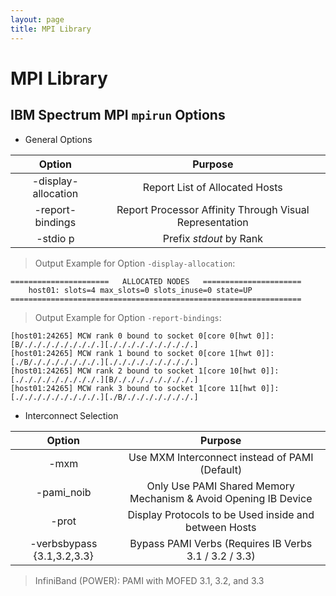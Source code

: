 ```yaml
---
layout: page
title: MPI Library
---
```

# MPI Library

## IBM Spectrum MPI `mpirun` Options

* General Options

| Option                | Purpose |
|:---------------------:|:-------:|
| -display-allocation   | Report List of Allocated Hosts                          |
| -report-bindings      | Report Processor Affinity Through Visual Representation |
| -stdio p              | Prefix *stdout* by Rank                                 |

> Output Example for Option `-display-allocation`:
```
======================   ALLOCATED NODES   ======================
    host01: slots=4 max_slots=0 slots_inuse=0 state=UP
=================================================================
```
> Output Example for Option `-report-bindings`:
```
[host01:24265] MCW rank 0 bound to socket 0[core 0[hwt 0]]: [B/././././././././.][./././././././././.]
[host01:24265] MCW rank 1 bound to socket 0[core 1[hwt 0]]: [./B/./././././././.][./././././././././.]
[host01:24265] MCW rank 2 bound to socket 1[core 10[hwt 0]]: [./././././././././.][B/././././././././.]
[host01:24265] MCW rank 3 bound to socket 1[core 11[hwt 0]]: [./././././././././.][./B/./././././././.]
```

* Interconnect Selection

| Option                     | Purpose |
|:--------------------------:|:-------:|
| -mxm                       | Use MXM Interconnect instead of PAMI (Default)                  |
| -pami_noib                 | Only Use PAMI Shared Memory Mechanism & Avoid Opening IB Device |
| -prot                      | Display Protocols to be Used inside and between Hosts           |
| -verbsbypass {3.1,3.2,3.3} | Bypass PAMI Verbs (Requires IB Verbs 3.1 / 3.2 / 3.3)           |

> InfiniBand (POWER): PAMI with MOFED 3.1, 3.2, and 3.3
